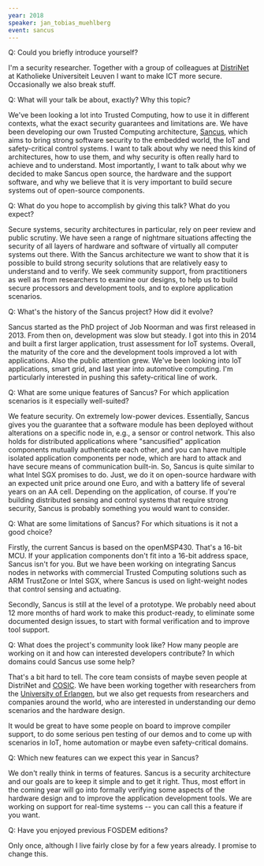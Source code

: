 ```yaml
---
year: 2018
speaker: jan_tobias_muehlberg 
event: sancus
---
```


Q: Could you briefly introduce yourself?

I'm a security researcher. Together with a group of colleagues at [DistriNet](https://distrinet.cs.kuleuven.be/) at Katholieke Universiteit Leuven I want to make ICT more secure. Occasionally we also break stuff.

Q: What will your talk be about, exactly? Why this topic?

We've been looking a lot into Trusted Computing, how to use it in different contexts, what the exact security guarantees and limitations are. We have been developing our own Trusted Computing architecture, [Sancus](https://distrinet.cs.kuleuven.be/software/sancus/), which aims to bring strong software security to the embedded world, the IoT and safety-critical control systems. I want to talk about why we need this kind of architectures, how to use them, and why security is often really hard to achieve and to understand. Most importantly, I want to talk about why we decided to make Sancus open source, the hardware and the support software, and why we believe that it is very important to build secure systems out of open-source components.

Q: What do you hope to accomplish by giving this talk? What do you expect?

Secure systems, security architectures in particular, rely on peer review and public scrutiny. We have seen a range of nightmare situations affecting the security of all layers of hardware and software of virtually all computer systems out there. With the Sancus architecture we want to show that it is possible to build strong security solutions that are relatively easy to understand and to verify. We seek community support, from practitioners as well as from researchers to examine our designs, to help us to build secure processors and development tools, and to explore application scenarios.

Q: What's the history of the Sancus project? How did it evolve?

Sancus started as the PhD project of Job Noorman and was first released in 2013. From then on, development was slow but steady. I got into this in 2014 and built a first larger application, trust assessment for IoT systems. Overall, the maturity of the core and the development tools improved a lot with applications. Also the public attention grew. We've been looking into IoT applications, smart grid, and last year into automotive computing. I'm particularly interested in pushing this safety-critical line of work.

Q: What are some unique features of Sancus? For which application scenarios is it especially well-suited?

We feature security. On extremely low-power devices. Essentially, Sancus gives you the guarantee that a software module has been deployed without alterations on a specific node in, e.g., a sensor or control network. This also holds for distributed applications where "sancusified" application components mutually authenticate each other, and you can have multiple isolated application components per node, which are hard to attack and have secure means of communication built-in. So, Sancus is quite similar to what Intel SGX promises to do. Just, we do it on open-source hardware with an expected unit price around one Euro, and with a battery life of several years on an AA cell. Depending on the application, of course. If you're building distributed sensing and control systems that require strong security, Sancus is probably something you would want to consider.

Q: What are some limitations of Sancus? For which situations is it not a good choice?

Firstly, the current Sancus is based on the openMSP430. That's a 16-bit MCU. If your application components don't fit into a 16-bit address space, Sancus isn't for you. But we have been working on integrating Sancus nodes in networks with commercial Trusted Computing solutions such as ARM TrustZone or Intel SGX, where Sancus is used on light-weight nodes that control sensing and actuating.

Secondly, Sancus is still at the level of a prototype. We probably need about 12 more months of hard work to make this product-ready, to eliminate some documented design issues, to start with formal verification and to improve tool support.

Q: What does the project's community look like? How many people are working on it and how can interested developers contribute? In which domains could Sancus use some help?

That's a bit hard to tell. The core team consists of maybe seven people at DistriNet and [COSIC](https://www.esat.kuleuven.be/cosic/). We have been working together with researchers from the [University of Erlangen](https://www.informatik.uni-erlangen.de/), but we also get requests from researchers and companies around the world, who are interested in understanding our demo scenarios and the hardware design. 

It would be great to have some people on board to improve compiler support, to do some serious pen testing of our demos and to come up with scenarios in IoT, home automation or maybe even safety-critical domains.

Q: Which new features can we expect this year in Sancus?

We don't really think in terms of features. Sancus is a security architecture and our goals are to keep it simple and to get it right. Thus, most effort in the coming year will go into formally verifying some aspects of the hardware design and to improve the application development tools. We are working on support for real-time systems -- you can call this a feature if you want.

Q: Have you enjoyed previous FOSDEM editions?

Only once, although I live fairly close by for a few years already. I promise to change this.
